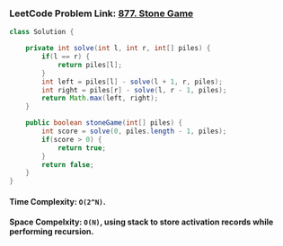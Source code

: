 ### LeetCode Problem Link: [877. Stone Game](https://leetcode.com/problems/stone-game/description/)

```java
class Solution {

    private int solve(int l, int r, int[] piles) {
        if(l == r) {
            return piles[l];
        }
        int left = piles[l] - solve(l + 1, r, piles);
        int right = piles[r] - solve(l, r - 1, piles);
        return Math.max(left, right);
    }

    public boolean stoneGame(int[] piles) {
        int score = solve(0, piles.length - 1, piles);
        if(score > 0) {
            return true;
        }
        return false;
    }
}
```

#### Time Complexity: `O(2^N)`.

#### Space Compelxity: `O(N)`, using stack to store activation records while performing recursion.
